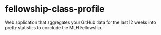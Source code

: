 # fellowship-class-profile
Web application that aggregates your GitHub data for the last 12 weeks into pretty statistics to conclude the MLH Fellowship.
